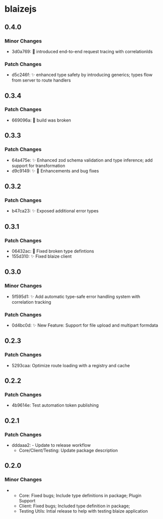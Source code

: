 # blaizejs

## 0.4.0

### Minor Changes

- 3d0a769: 🚀 introduced end-to-end request tracing with correlationIds

### Patch Changes

- d5c246f: ✨ enhanced type safety by introducing generics; types flow from server to route handlers

## 0.3.4

### Patch Changes

- 669096a: 🐛 build was broken

## 0.3.3

### Patch Changes

- 64a475e: ✨ Enhanced zod schema validation and type inference; add support for transformation
- d9c9149: ✨ 🐛 Enhancements and bug fixes

## 0.3.2

### Patch Changes

- b47ca23: ✨ Exposed additional error types

## 0.3.1

### Patch Changes

- 06432ac: 🔨 Fixed broken type defintions
- 155d310: ✨ Fixed blaize client

## 0.3.0

### Minor Changes

- 5f595d1: ✨ Add automatic type-safe error handling system with correlation tracking

### Patch Changes

- 0d4bc0d: ✨ New Feature: Support for file upload and multipart formdata

## 0.2.3

### Patch Changes

- 5293caa: Optimize route loading with a registry and cache

## 0.2.2

### Patch Changes

- 4b9614e: Test automation token publishing

## 0.2.1

### Patch Changes

- dddaaa2: - Update to release workflow
  - Core/Client/Testing: Update package description

## 0.2.0

### Minor Changes

- - Core: Fixed bugs; Include type definitions in package; Plugin Support
  - Client: Fixed bugs; Included type definition in package;
  - Testing Utils: Intial release to help with testing blaize application
